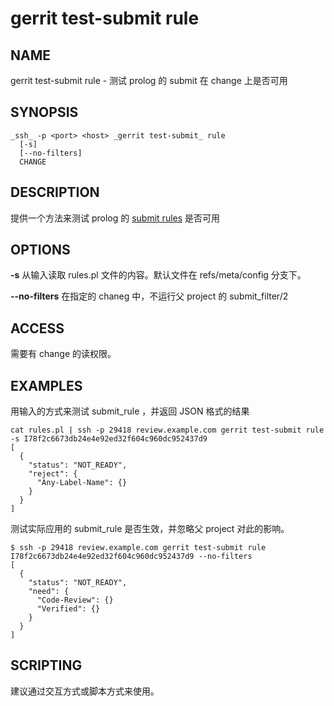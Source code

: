 # gerrit test-submit rule

## NAME
gerrit test-submit rule - 测试 prolog 的 submit 在 change 上是否可用

## SYNOPSIS
```
_ssh_ -p <port> <host> _gerrit test-submit_ rule
  [-s]
  [--no-filters]
  CHANGE
```

## DESCRIPTION
提供一个方法来测试 prolog 的 [submit rules](prolog-cookbook.md) 是否可用

## OPTIONS
**-s**
	从输入读取 rules.pl 文件的内容。默认文件在 refs/meta/config 分支下。

**--no-filters**
	在指定的 chaneg 中，不运行父 project 的 submit_filter/2 

## ACCESS
需要有 change 的读权限。

## EXAMPLES

用输入的方式来测试 submit_rule ，并返回 JSON 格式的结果
```
cat rules.pl | ssh -p 29418 review.example.com gerrit test-submit rule -s I78f2c6673db24e4e92ed32f604c960dc952437d9
[
  {
    "status": "NOT_READY",
    "reject": {
      "Any-Label-Name": {}
    }
  }
]
```

测试实际应用的 submit_rule 是否生效，并忽略父 project 对此的影响。
```
$ ssh -p 29418 review.example.com gerrit test-submit rule I78f2c6673db24e4e92ed32f604c960dc952437d9 --no-filters
[
  {
    "status": "NOT_READY",
    "need": {
      "Code-Review": {}
      "Verified": {}
    }
  }
]
```

## SCRIPTING
建议通过交互方式或脚本方式来使用。

